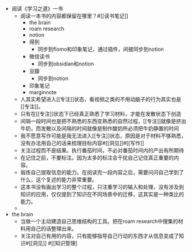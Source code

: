 - 阅读《学习之道》一书
    - 阅读一本书的内容都保留在哪里？#[[读书笔记]]
        - the brain
        - roam research
        - notion
        - 得到
            - 同步到flomo和印象笔记，通过插件，间接同步到notion
        - 微信读书
            - 同步到obsidian和notion
        - 豆瓣
            - 同步到notion
        - 印象笔记
        - marginnote
    - 人其实希望进入[[专注]]状态，看视频之类的不用动脑子的行为其实也是[[专注]]。
    - 只有在[[专注]]状态下已经真正熟悉了学习材料，才能在发散状态下创造
    - 间隔一段时间也是把不熟悉的东西变熟悉的自然过程，[[专注]]就像是挤出牛奶，而发散以及间隔的时间就像是制作酸奶所必须把牛奶静置的时间
    - 我不愿意写作可能是我无法进入[[专注]]状态，原因是对于材料不够熟悉，没有办法用自己的话来梳理目标内容#[[洞见]]#[[写作]]
    - 关注过程而不是结果。执行番茄时间，不必对番茄时间内的产出有所期待
    - 在记住之前，不要标注。因为太多的标注会干扰自己记住真正重要的内容。
    - 锻炼自己提取信息的能力。在阅读完一段内容之后，需要问问自己学到了什么，这个复述的能力非常重要。
    - 这本书没有画出学习的整个过程，只注重学习的输入和处理，没有涉及到知识的应用，仅仅提到了知识在不同场景中的迁移，这其实是一种类比的能力。
    - 
- the brain
    - 当做一个主动建造自己思维结构的工具。把在roam research中搜集的材料用自己的话整理出来。
    - 关注对自己有用的内容，只有能够指导自己行动的东西才从信息变成了知识#[[洞见]]
      #[[知识管理]
